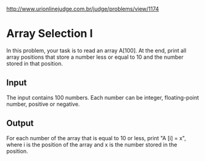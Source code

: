 http://www.urionlinejudge.com.br/judge/problems/view/1174

# Array Selection I

In this problem, your task is to read an array A[100]. At the end, print all
array positions that store a number less or equal to 10 and the number stored
in that position.

## Input

The input contains 100 numbers. Each number can be integer, floating-point
number, positive or negative.

## Output

For each number of the array that is equal to 10 or less, print "A [i] = x",
where i is the position of the array and x is the number stored in the
position.
